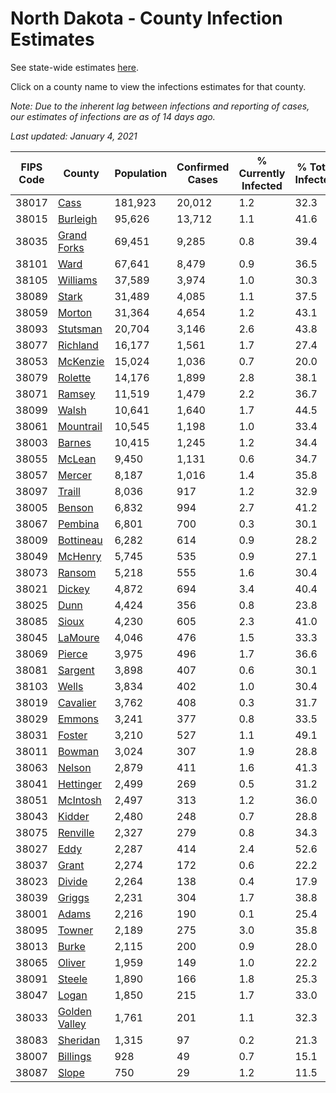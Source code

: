# North Dakota - County Infection Estimates

See state-wide estimates [here](/infections/us-nd).

Click on a county name to view the infections estimates for that county.

*Note: Due to the inherent lag between infections and reporting of cases, our estimates of infections are as of 14 days ago.*

*Last updated: January 4, 2021*

|   FIPS Code |                         County |   Population |   Confirmed Cases |   % Currently Infected |   % Total Infected |
|-------------|--------------------------------|--------------|-------------------|------------------------|--------------------|
|       38017 |                   [Cass](cass) |      181,923 |            20,012 |                    1.2 |               32.3 |
|       38015 |           [Burleigh](burleigh) |       95,626 |            13,712 |                    1.1 |               41.6 |
|       38035 |     [Grand Forks](grand-forks) |       69,451 |             9,285 |                    0.8 |               39.4 |
|       38101 |                   [Ward](ward) |       67,641 |             8,479 |                    0.9 |               36.5 |
|       38105 |           [Williams](williams) |       37,589 |             3,974 |                    1.0 |               30.3 |
|       38089 |                 [Stark](stark) |       31,489 |             4,085 |                    1.1 |               37.5 |
|       38059 |               [Morton](morton) |       31,364 |             4,654 |                    1.2 |               43.1 |
|       38093 |           [Stutsman](stutsman) |       20,704 |             3,146 |                    2.6 |               43.8 |
|       38077 |           [Richland](richland) |       16,177 |             1,561 |                    1.7 |               27.4 |
|       38053 |           [McKenzie](mckenzie) |       15,024 |             1,036 |                    0.7 |               20.0 |
|       38079 |             [Rolette](rolette) |       14,176 |             1,899 |                    2.8 |               38.1 |
|       38071 |               [Ramsey](ramsey) |       11,519 |             1,479 |                    2.2 |               36.7 |
|       38099 |                 [Walsh](walsh) |       10,641 |             1,640 |                    1.7 |               44.5 |
|       38061 |         [Mountrail](mountrail) |       10,545 |             1,198 |                    1.0 |               33.4 |
|       38003 |               [Barnes](barnes) |       10,415 |             1,245 |                    1.2 |               34.4 |
|       38055 |               [McLean](mclean) |        9,450 |             1,131 |                    0.6 |               34.7 |
|       38057 |               [Mercer](mercer) |        8,187 |             1,016 |                    1.4 |               35.8 |
|       38097 |               [Traill](traill) |        8,036 |               917 |                    1.2 |               32.9 |
|       38005 |               [Benson](benson) |        6,832 |               994 |                    2.7 |               41.2 |
|       38067 |             [Pembina](pembina) |        6,801 |               700 |                    0.3 |               30.1 |
|       38009 |         [Bottineau](bottineau) |        6,282 |               614 |                    0.9 |               28.2 |
|       38049 |             [McHenry](mchenry) |        5,745 |               535 |                    0.9 |               27.1 |
|       38073 |               [Ransom](ransom) |        5,218 |               555 |                    1.6 |               30.4 |
|       38021 |               [Dickey](dickey) |        4,872 |               694 |                    3.4 |               40.4 |
|       38025 |                   [Dunn](dunn) |        4,424 |               356 |                    0.8 |               23.8 |
|       38085 |                 [Sioux](sioux) |        4,230 |               605 |                    2.3 |               41.0 |
|       38045 |             [LaMoure](lamoure) |        4,046 |               476 |                    1.5 |               33.3 |
|       38069 |               [Pierce](pierce) |        3,975 |               496 |                    1.7 |               36.6 |
|       38081 |             [Sargent](sargent) |        3,898 |               407 |                    0.6 |               30.1 |
|       38103 |                 [Wells](wells) |        3,834 |               402 |                    1.0 |               30.4 |
|       38019 |           [Cavalier](cavalier) |        3,762 |               408 |                    0.3 |               31.7 |
|       38029 |               [Emmons](emmons) |        3,241 |               377 |                    0.8 |               33.5 |
|       38031 |               [Foster](foster) |        3,210 |               527 |                    1.1 |               49.1 |
|       38011 |               [Bowman](bowman) |        3,024 |               307 |                    1.9 |               28.8 |
|       38063 |               [Nelson](nelson) |        2,879 |               411 |                    1.6 |               41.3 |
|       38041 |         [Hettinger](hettinger) |        2,499 |               269 |                    0.5 |               31.2 |
|       38051 |           [McIntosh](mcintosh) |        2,497 |               313 |                    1.2 |               36.0 |
|       38043 |               [Kidder](kidder) |        2,480 |               248 |                    0.7 |               28.8 |
|       38075 |           [Renville](renville) |        2,327 |               279 |                    0.8 |               34.3 |
|       38027 |                   [Eddy](eddy) |        2,287 |               414 |                    2.4 |               52.6 |
|       38037 |                 [Grant](grant) |        2,274 |               172 |                    0.6 |               22.2 |
|       38023 |               [Divide](divide) |        2,264 |               138 |                    0.4 |               17.9 |
|       38039 |               [Griggs](griggs) |        2,231 |               304 |                    1.7 |               38.8 |
|       38001 |                 [Adams](adams) |        2,216 |               190 |                    0.1 |               25.4 |
|       38095 |               [Towner](towner) |        2,189 |               275 |                    3.0 |               35.8 |
|       38013 |                 [Burke](burke) |        2,115 |               200 |                    0.9 |               28.0 |
|       38065 |               [Oliver](oliver) |        1,959 |               149 |                    1.0 |               22.2 |
|       38091 |               [Steele](steele) |        1,890 |               166 |                    1.8 |               25.3 |
|       38047 |                 [Logan](logan) |        1,850 |               215 |                    1.7 |               33.0 |
|       38033 | [Golden Valley](golden-valley) |        1,761 |               201 |                    1.1 |               32.3 |
|       38083 |           [Sheridan](sheridan) |        1,315 |                97 |                    0.2 |               21.3 |
|       38007 |           [Billings](billings) |          928 |                49 |                    0.7 |               15.1 |
|       38087 |                 [Slope](slope) |          750 |                29 |                    1.2 |               11.5 |